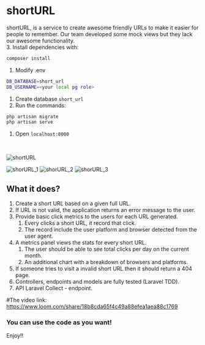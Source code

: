 # shortURL
shortURL, is a service to create awesome friendly URLs to make it easier for people to remember. Our team developed some mock views but they lack our awesome functionality.
<br>
3. Install dependencies with:

```bash
composer install
```

1. Modify .env

```bash
DB_DATABASE=short_url
DB_USERNAME=<your local pg role>
```

1. Create database `short_url`
2. Run the commands:

```bash
php artisan migrate
php artisan serve
```

1. Open `localhost:8000`
<br>

![shortURL](https://user-images.githubusercontent.com/17621400/212404449-11df0ac8-414a-461d-9445-b5484495a98a.gif)


![shorURL_1](https://user-images.githubusercontent.com/17621400/212405523-340eb915-22a1-44c5-bab1-4d8fe75e4581.png)
![shorURL_2](https://user-images.githubusercontent.com/17621400/212405528-8c3d62f1-064e-49aa-b827-91c25b894894.png)
![shorURL_3](https://user-images.githubusercontent.com/17621400/212405531-1211f8e9-5384-4ecc-9a1e-d645a7b98cb8.png)

## What it does?

1. Create a short URL based on a given full URL.
2. If URL is not valid, the application returns an error message to the user.
3. Provide basic click metrics to the users for each URL generated.
    1. Every clicks a short URL, it record that click.
    2. The record include the user platform and browser detected from the user agent.
4. A metrics panel views the stats for every short URL.
    1. The user should be able to see total clicks per day on the current month.
    2. An additional chart with a breakdown of browsers and platforms.
5. If someone tries to visit a invalid short URL then it should return a 404 page.
6. Controllers, endpoints and models are fully tested (Laravel TDD).
7. API Laravel Collect - endpoint.

#The video link:
https://www.loom.com/share/18b8cda65f4c49a88efea1aea88c1769

### You can use the code as you want!
Enjoy!!
